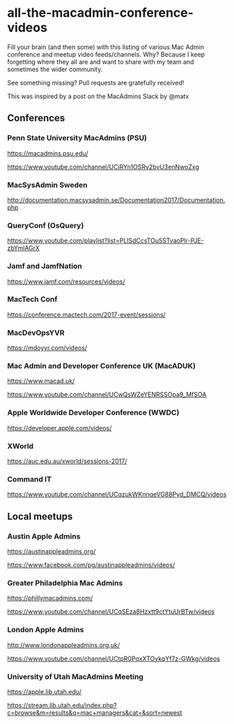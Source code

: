 # all-the-macadmin-conference-videos
Fill your brain (and then some) with this listing of various Mac Admin conference and meetup video feeds/channels. Why? Because I keep forgetting where they all are and want to share with my team and sometimes the wider community.

See something missing? Pull requests are gratefully received!

This was inspired by a post on the MacAdmins Slack by @matx

## Conferences

### Penn State University MacAdmins (PSU)

https://macadmins.psu.edu/

https://www.youtube.com/channel/UCiRYn1OSRv2bvU3enNwoZxg

### MacSysAdmin Sweden

http://documentation.macsysadmin.se/Documentation2017/Documentation.php

### QueryConf (OsQuery)

https://www.youtube.com/playlist?list=PLlSdCcsTOu5STvaoPlr-PJE-zbYmlAGrX

### Jamf and JamfNation

https://www.jamf.com/resources/videos/

### MacTech Conf

https://conference.mactech.com/2017-event/sessions/

### MacDevOpsYVR

https://mdoyvr.com/videos/

### Mac Admin and Developer Conference UK (MacADUK)

https://www.macad.uk/

https://www.youtube.com/channel/UCwQsWZeYENRSSOpa9_MfSOA

### Apple Worldwide Developer Conference (WWDC)

https://developer.apple.com/videos/

### XWorld

https://auc.edu.au/xworld/sessions-2017/

### Command IT

https://www.youtube.com/channel/UCqzukWKnnqeVG88Pyd_DMCQ/videos

## Local meetups

### Austin Apple Admins

https://austinappleadmins.org/

https://www.facebook.com/pg/austinappleadmins/videos/

### Greater Philadelphia Mac Admins

https://phillymacadmins.com/

https://www.youtube.com/channel/UCqSEza8Hzxtt9ctYtuUrBTw/videos

### London Apple Admins

http://www.londonappleadmins.org.uk/

https://www.youtube.com/channel/UCtpR0PqxXTOykqYf7z-GWkg/videos

### University of Utah MacAdmins Meeting

https://apple.lib.utah.edu/

https://stream.lib.utah.edu/index.php?c=browse&m=results&q=mac+managers&cat=&sort=newest
